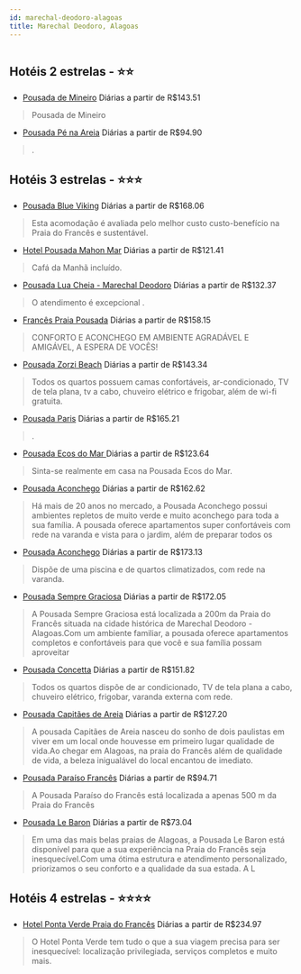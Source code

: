 ```yaml
---
id: marechal-deodoro-alagoas
title: Marechal Deodoro, Alagoas
---
```


<center><img src="https://static.hotelurbano.com/reservas/prod0/6/6575/5cd34f3272a72_pousada-blue-viking.jpg" alt="" /></center>


## Hotéis 2 estrelas - ⭐️⭐️

-    [Pousada de Mineiro](https://www.hurb.com/hoteis/marechal-deodoro/pousada-de-mineiro-16264?cmp=18055) Diárias a partir de R$143.51
   > Pousada de Mineiro
-    [Pousada Pé na Areia](https://www.hurb.com/hoteis/marechal-deodoro/pousada-pe-na-areia-8618?cmp=18055) Diárias a partir de R$94.90
   > .

## Hotéis 3 estrelas - ⭐️⭐️⭐️

-    [Pousada Blue Viking](https://www.hurb.com/hoteis/praia-do-frances/pousada-blue-viking-6575?cmp=18055) Diárias a partir de R$168.06
   > Esta acomodação é avaliada pelo melhor custo custo-benefício na Praia do Francês e sustentável.
-    [Hotel Pousada Mahon Mar](https://www.hurb.com/hoteis/praia-do-frances/hotel-pousada-mahon-mar-2551?cmp=18055) Diárias a partir de R$121.41
   > Cafá da Manhã incluído.
-    [Pousada Lua Cheia - Marechal Deodoro](https://www.hurb.com/hoteis/praia-do-frances/pousada-lua-cheia-6605?cmp=18055) Diárias a partir de R$132.37
   > O atendimento é excepcional .
-    [Francês Praia Pousada](https://www.hurb.com/hoteis/praia-do-frances/frances-praia-pousada-6780?cmp=18055) Diárias a partir de R$158.15
   > CONFORTO E ACONCHEGO EM AMBIENTE AGRADÁVEL E AMIGÁVEL, A ESPERA DE VOCÊS!
-    [Pousada Zorzi Beach](https://www.hurb.com/hoteis/marechal-deodoro/pousada-zorzi-beach-7631?cmp=18055) Diárias a partir de R$143.34
   > Todos os quartos possuem camas confortáveis, ar-condicionado, TV de tela plana, tv a cabo, chuveiro elétrico e frigobar, além de wi-fi gratuita.
-    [Pousada Paris](https://www.hurb.com/hoteis/marechal-deodoro/pousada-paris-8601?cmp=18055) Diárias a partir de R$165.21
   > .
-    [Pousada Ecos do Mar	 ](https://www.hurb.com/hoteis/praia-do-frances/pousada-ecos-do-mar-6611?cmp=18055) Diárias a partir de R$123.64
   >  Sinta-se realmente em casa na Pousada Ecos do Mar.
-    [Pousada Aconchego](https://www.hurb.com/hoteis/marechal-deodoro/pousada-aconchego-OMN-7650?cmp=18055) Diárias a partir de R$162.62
   > Há mais de 20 anos no mercado, a Pousada Aconchego possui ambientes repletos de muito verde e muito aconchego para toda a sua família. A pousada oferece apartamentos super confortáveis com rede na varanda e vista para o jardim, além de preparar todos os 
-    [Pousada Aconchego](https://www.hurb.com/hoteis/marechal-deodoro/pousada-aconchego-10206?cmp=18055) Diárias a partir de R$173.13
   >  Dispõe de uma piscina e de quartos climatizados, com rede na varanda.
-    [Pousada Sempre Graciosa](https://www.hurb.com/hoteis/marechal-deodoro/pousada-sempre-graciosa-OMN-7641?cmp=18055) Diárias a partir de R$172.05
   > A Pousada Sempre Graciosa está localizada a 200m da Praia do Francês situada na cidade histórica de Marechal Deodoro - Alagoas.Com um ambiente familiar, a pousada oferece apartamentos completos e confortáveis para que você e sua família possam aproveitar
-    [Pousada Concetta](https://www.hurb.com/hoteis/marechal-deodoro/pousada-concetta-11444?cmp=18055) Diárias a partir de R$151.82
   > Todos os quartos dispõe de ar condicionado, TV de tela plana a cabo, chuveiro elétrico, frigobar, varanda externa com rede. 
-    [Pousada Capitães de Areia](https://www.hurb.com/hoteis/marechal-deodoro/pousada-capitaes-de-areia-OMN-7074?cmp=18055) Diárias a partir de R$127.20
   > A pousada Capitães de Areia nasceu do sonho de dois paulistas em viver em um local onde houvesse em primeiro lugar qualidade de vida.Ao chegar em Alagoas, na praia do Francês além de qualidade de vida, a beleza inigualável do local encantou de imediato.
-    [Pousada Paraíso Francês](https://www.hurb.com/hoteis/marechal-deodoro/pousada-paraiso-frances-10283?cmp=18055) Diárias a partir de R$94.71
   > A Pousada Paraíso do Francês está localizada a apenas 500 m da Praia do Francês 
-    [Pousada Le Baron](https://www.hurb.com/hoteis/marechal-deodoro/pousada-le-baron-OMN-8897?cmp=18055) Diárias a partir de R$73.04
   > Em uma das mais belas praias de Alagoas, a Pousada Le Baron está disponível para que a sua experiência na Praia do Francês seja inesquecível.Com uma ótima estrutura e atendimento personalizado, priorizamos o seu conforto e a qualidade da sua estada. A L

## Hotéis 4 estrelas - ⭐️⭐️⭐️⭐️

-    [Hotel Ponta Verde Praia do Francês](https://www.hurb.com/hoteis/marechal-deodoro/hotel-ponta-verde-praia-do-frances-OMN-1896?cmp=18055) Diárias a partir de R$234.97
   > O Hotel Ponta Verde tem tudo o que a sua viagem precisa para ser inesquecível: localização privilegiada, serviços completos e muito mais.
